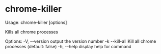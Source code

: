 # chrome-killer

Usage: chrome-killer [options]

Kills all chrome processes

Options:
  -V, --version  output the version number
  -k --kill-all  Kill all chrome processes (default: false)
  -h, --help     display help for command
